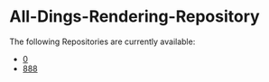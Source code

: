 # All-Dings-Rendering-Repository

The following Repositories are currently available:

- [0](0.md)
- [888](888.md)
